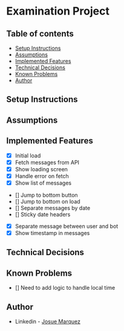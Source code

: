 # Examination Project

## Table of contents

-   [Setup Instructions](#setup-instructions)
-   [Assumptions](#assumptions)
-   [Implemented Features](#implemented-features)
-   [Technical Decisions](#technical-decisions)
-   [Known Problems](#known-problems)
-   [Author](#author)

## Setup Instructions

## Assumptions

## Implemented Features

-   [x] Initial load
-   [x] Fetch messages from API
-   [x] Show loading screen
-   [x] Handle error on fetch
-   [x] Show list of messages
-   [] Jump to bottom button
-   [] Jump to bottom on load
-   [] Separate messages by date
-   [] Sticky date headers
-   [x] Separate message between user and bot
-   [x] Show timestamp in messages

## Technical Decisions

## Known Problems

-   [] Need to add logic to handle local time

## Author

-   Linkedin - [Josue Marquez](https://www.linkedin.com/in/josuemarquez/)
